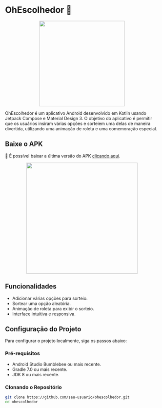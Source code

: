# OhEscolhedor 🔮
<p align="center">
  <img width="280"  src="https://github.com/luismtns/OohEscolhedorApp/assets/31661255/03e25dca-d870-49f3-9010-c7c9470939b6">
</p>

OhEscolhedor é um aplicativo Android desenvolvido em Kotlin usando Jetpack Compose e Material Design 3.
O objetivo do aplicativo é permitir que os usuários insiram várias opções e sorteiem uma delas de maneira divertida, utilizando uma animação de roleta e uma comemoração especial.

## Baixe o APK

🚀 É possível baixar a última versão do APK [clicando aqui](https://github.com/luismtns/OohEscolhedorApp/releases/download/v1.0/app-release.apk).

<p align="center">
  <img width="364"  src="https://github.com/luismtns/OohEscolhedorApp/assets/31661255/f3739831-7096-4bca-87ad-ca5e19af3be4">
</p>

## Funcionalidades

- Adicionar várias opções para sorteio.
- Sortear uma opção aleatória.
- Animação de roleta para exibir o sorteio.
- Interface intuitiva e responsiva.

## Configuração do Projeto

Para configurar o projeto localmente, siga os passos abaixo:

### Pré-requisitos

- Android Studio Bumblebee ou mais recente.
- Gradle 7.0 ou mais recente.
- JDK 8 ou mais recente.

### Clonando o Repositório

```sh
git clone https://github.com/seu-usuario/ohescolhedor.git
cd ohescolhedor
